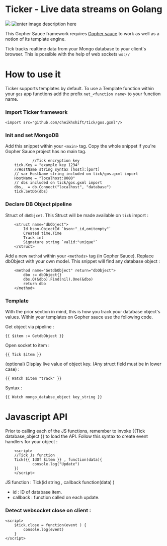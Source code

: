 # Ticker - Live data streams on Golang
![](https://cdn.xl.thumbs.canstockphoto.com/canstock22242451.jpg)
![enter image description here](https://camo.githubusercontent.com/ed1230a48b6946283ee0d76185a726b49ba58254/68747470733a2f2f7472617669732d63692e6f72672f746f6f6c732f676f6465702e737667)

This Gopher Sauce framework requires [Gopher sauce](https://github.com/cheikhshift/Gopher-Sauce) to work as well as a notion of its template engine.

Tick tracks realtime data from your Mongo database to your client's browser. This is possible with the help of web sockets `ws://`


# How to use it
Ticker supports templates by default. To use a Template function  within your `gos` app functions add the prefix `net_<function name>` to your function name.

### Import Ticker framework

	<import src="github.com/cheikhshift/tick/gos.gxml"/>

### Init and set MongoDB
Add this snippet within your `<main>` tag. Copy the whole snippet if you're Gopher Sauce project has no main tag.
				
				//Tick encryption key	
		tick.Key = "example key 1234"
		//HostName string syntax [host]:[port]
		// var HostName string included on tick/gos.gxml import
		HostName = "localhost:8080"
		// dbs included on tick/gos.gxml import
		dbs,_ = db.Connect("localhost", "database")
		tick.SetDb(dbs)

### Declare DB Object pipeline
Struct of `dbObjcet`. This Struct will be made available on `tick` import :

		<struct name="dbObject">
		 	Id bson.ObjectId `bson:"_id,omitempty"`
		 	Created time.Time
		 	Track int
		 	Signature string `valid:"unique"`
		</struct>

Add a new `method` within your `<methods>` tag (in Gopher Sauce). Replace dbObject with your own model. 
This snippet will find any database object :

		<method name="GetdbObject" return="dbObject">
			dbo := dbObject{}
			dbs.Q(&dbo).Find(nil).One(&dbo)
			return dbo
		</method>

### Template

With the prior section in mind, this is how you track your database object's values. Within your templates on Gopher sauce use the following code.

Get object via pipeline : 

	{{ $item := GetdbObject }}

Open socket to item :

	{{ Tick $item }}

(optional) Display live value of object key. (Any struct field must be in lower case) : 

	{{ Watch $item "track" }}

Syntax :
		
	{{ Watch mongo_databse_object key_string }}		
		
	
# Javascript API
Prior to calling each of the JS functions, remember to invoke {{Tick database_object }} to load the API.
Follow this syntax to create event handlers for your object : 


		<script>
     	//Tick Js function
     	Tick({{ IdOf $item }} , function(data){
     			console.log("Update")
     	})
     	</script>

JS function : Tick(id string , callback function(data) )
- id : ID of database item.
- callback : function called on each update.

### Detect websocket close on client :

	<script>
		$tick.close = function(event ) {
			console.log(event)
		}
	</script>